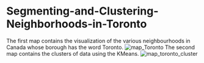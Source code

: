 # Segmenting-and-Clustering-Neighborhoods-in-Toronto
The first map contains the visualization of the various neighbourhoods in Canada whose borough has the word Toronto.
![map_Toronto](https://user-images.githubusercontent.com/9816606/112593919-69523100-8dc5-11eb-8fbe-46a3f47615e7.png)
The second map contains the clusters of data using the KMeans.
![map_toronto_cluster](https://user-images.githubusercontent.com/9816606/112593976-7a02a700-8dc5-11eb-8e38-6880e43bbbe2.png)

